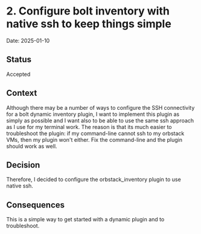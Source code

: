 # 2. Configure bolt inventory with native ssh to keep things simple

Date: 2025-01-10

## Status

Accepted

## Context

Although there may be a number of ways to configure the SSH connectivity for a bolt dynamic inventory plugin, I want to implement this plugin as simply as possible and I want also to be able to use the same ssh approach as I use for my terminal work.  The reason is that its much easier to troubleshoot the plugin: if my command-line cannot ssh to my orbstack VMs, then my plugin won't either.  Fix the command-line and the plugin should work as well.

## Decision

Therefore, I decided to configure the orbstack_inventory plugin to use native ssh.

## Consequences

This is a simple way to get started with a dynamic plugin and to troubleshoot.
